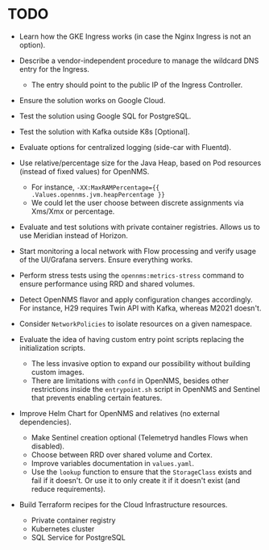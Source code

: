 # TODO

* Learn how the GKE Ingress works (in case the Nginx Ingress is not an option).

* Describe a vendor-independent procedure to manage the wildcard DNS entry for the Ingress.
  * The entry should point to the public IP of the Ingress Controller.

* Ensure the solution works on Google Cloud.

* Test the solution using Google SQL for PostgreSQL.

* Test the solution with Kafka outside K8s [Optional].

* Evaluate options for centralized logging (side-car with Fluentd).

* Use relative/percentage size for the Java Heap, based on Pod resources (instead of fixed values) for OpenNMS.
  * For instance, `-XX:MaxRAMPercentage={{ .Values.opennms.jvm.heapPercentage }}`
  * We could let the user choose between discrete assignments via Xms/Xmx or percentage.

* Evaluate and test solutions with private container registries.
  Allows us to use Meridian instead of Horizon.

* Start monitoring a local network with Flow processing and verify usage of the UI/Grafana servers.
  Ensure everything works.

* Perform stress tests using the `opennms:metrics-stress` command to ensure performance using RRD and shared volumes.

* Detect OpenNMS flavor and apply configuration changes accordingly.
  For instance, H29 requires Twin API with Kafka, whereas M2021 doesn't.

* Consider `NetworkPolicies` to isolate resources on a given namespace.

* Evaluate the idea of having custom entry point scripts replacing the initialization scripts.
  * The less invasive option to expand our possibility without building custom images.
  * There are limitations with `confd` in OpenNMS, besides other restrictions inside the `entrypoint.sh` script in OpenNMS and Sentinel that prevents enabling certain features.

* Improve Helm Chart for OpenNMS and relatives (no external dependencies).
  * Make Sentinel creation optional (Telemetryd handles Flows when disabled).
  * Choose between RRD over shared volume and Cortex.
  * Improve variables documentation in `values.yaml`.
  * Use the `lookup` function to ensure that the `StorageClass` exists and fail if it doesn't. Or use it to only create it if it doesn't exist (and reduce requirements).

* Build Terraform recipes for the Cloud Infrastructure resources.
  * Private container registry
  * Kubernetes cluster
  * SQL Service for PostgreSQL
